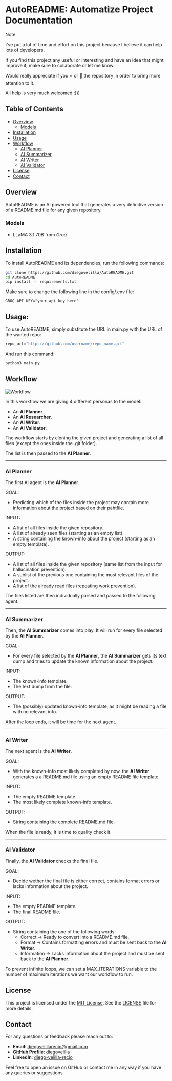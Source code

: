 # AutoREADME: Automatize Project Documentation

> [!Note]  
> I've put a lot of time and effort on this project because I believe it can help lots of developers.
>
> If you find this project any useful or interesting and have an idea that might improve it, make sure to collaborate or let me know.
>
> Would really appreciate if you ⭐ or 🔁 the repository in order to bring more attention to it.
> 
> All help is very much welcomed :)))

## Table of Contents
- [Overview](#overview)
  - [Models](#models)
- [Installation](#installation)
- [Usage](#usage)
- [Workflow](#workflow)
  - [AI Planner](#ai-planner)
  - [AI Summarizer](#ai-summarizer)
  - [AI Writer](#ai-writer)
  - [AI Validator](#ai-validator)
- [License](#license)
- [Contact](#contact)

## Overview
AutoREADME is an AI powered tool that generates a very definitive version of a README.md file for any given repository.

### Models
- LLaMA 3.1 70B from *Groq*

## Installation
To install AutoREADME and its dependencies, run the following commands:
```bash
git clone https://github.com/diegovelilla/AutoREADME.git
cd AutoREADME
pip install -r requirements.txt
```
Make sure to change the following line in the config/.env file:
```
GROQ_API_KEY="your_api_key_here"
```
## Usage:
To use AutoREADME, simply substitute the URL in main.py with the URL of the wanted repo:

```python
repo_url="https://github.com/username/repo_name.git"
```

And run this command:

```bash
python3 main.py
```

## Workflow

![Workflow](https://github.com/diegovelilla/AutoREADME/blob/main/media/workflow.png)

In this workflow we are giving 4 different personas to the model:
- An **AI Planner**.
- An **AI Researcher**.
- An **AI Writer**.
- An **AI Validator**.

The workflow starts by cloning the given project and generating a list of all files (except the ones inside the .git folder).

The list is then passed to the **AI Planner**.

---

### AI Planner

The first AI agent is the **AI Planner**.

GOAL:
- Predicting which of the files inside the project may contain more information about the project based on their pahtfile.

INPUT:
- A list of all files inside the given repository.
- A list of already seen files (starting as an empty list).
- A string containing the known-info about the project (starting as an empty template).

OUTPUT:
- A list of all files inside the given repository (same list from the input for hallucination prevention).
- A sublist of the previous one containing the most relevant files of the project.
- A list of the already read files (repeating work prevention).

The files listed are then individually parsed and passed to the following agent.

---

### AI Summarizer

Then, the **AI Summarizer** comes into play. It will run for every file selected by the **AI Planner**.

GOAL:
- For every file selected by the **AI Planner**, the **AI Summarizer** gets its text dump and tries to update the known information about the project.

INPUT:
- The known-info template.
- The text dump from the file.

OUTPUT:
- The (possibly) updated known-info template, as it might be reading a file with no relevant info.

After the loop ends, it will be time for the next agent.

---

### AI Writer

The next agent is the **AI Writer**.

GOAL:
- With the known-info most likely completed by now, the **AI Writer** generates a a README.md file using an empty README file template.

INPUT:
- The empty README template.
- The most likely complete known-info template.

OUTPUT:
- String containing the complete README.md file.

When the file is ready, it is time to quality check it.

---

### AI Validator

Finally, the **AI Validator** checks the final file.

GOAL:
- Decide wether the final file is either correct, contains format errors or lacks information about the project.

INPUT:
- The empty README template.
- The final README file.

OUTPUT:
- String containing the one of the following words:
  - Correct -> Ready to convert into a README.md file.
  - Format -> Contains formatting errors and must be sent back to the **AI Writer**.
  - Information -> Lacks information about the project and must be sent back to the **AI Planner**.

To prevent infinite loops, we can set a MAX_ITERATIONS variable to the number of maximum iterations we want our workflow to run.

## License
This project is licensed under the [MIT License](https://github.com/diegovelilla/AutoREADME/blob/main/LICENSE). See the [LICENSE](https://github.com/diegovelilla/AutoREADME/blob/main/LICENSE) file for more details.

## Contact
For any questions or feedback please reach out to:

- **Email**: [diegovelillarecio@gmail.com](mailto:diegovelillarecio@gmail.com)
- **GitHub Profile**: [diegovelilla](https://github.com/diegovelilla)
- **LinkedIn**: [diego-velilla-recio](https://www.linkedin.com/in/diego-velilla-recio/)

Feel free to open an issue on GitHub or contact me in any way if you have any queries or suggestions.
